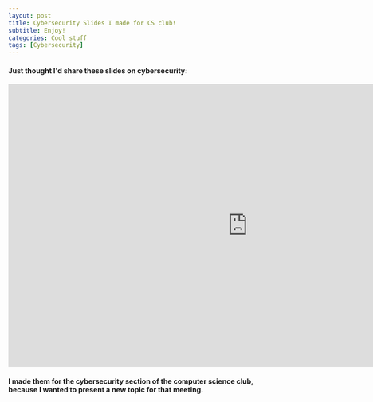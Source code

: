 ```yaml
---
layout: post
title: Cybersecurity Slides I made for CS club!
subtitle: Enjoy!
categories: Cool stuff
tags: [Cybersecurity]
---
```

#### Just thought I'd share these slides on cybersecurity:


<iframe src="https://docs.google.com/presentation/d/e/2PACX-1vSzzgjdWkDXbX_A8-mR2sW5krX_Ilp3cGD70hgr5rQ5EoSbaAtvE-h6hZOd68OsukmW0ezOcn52UpgO/embed?start=false&loop=false&delayms=3000" frameborder="0" width="960" height="569" allowfullscreen="true" mozallowfullscreen="true" webkitallowfullscreen="true"></iframe>


#### I made them for the cybersecurity section of the computer science club, because I wanted to present a new topic for that meeting.